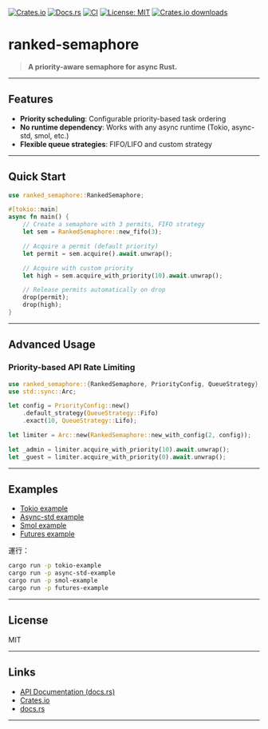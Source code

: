 [![Crates.io](https://img.shields.io/crates/v/ranked-semaphore.svg)](https://crates.io/crates/ranked-semaphore)
[![Docs.rs](https://docs.rs/ranked-semaphore/badge.svg)](https://docs.rs/ranked-semaphore)
[![CI](https://github.com/yeungkc/ranked-semaphore/actions/workflows/ci.yml/badge.svg)](https://github.com/yeungkc/ranked-semaphore/actions/workflows/ci.yml)
[![License: MIT](https://img.shields.io/badge/license-MIT-blue.svg)](LICENSE)
[![Crates.io downloads](https://img.shields.io/crates/d/ranked-semaphore.svg)](https://crates.io/crates/ranked-semaphore)

# ranked-semaphore

> **A priority-aware semaphore for async Rust.**

---

## Features

- **Priority scheduling**: Configurable priority-based task ordering
- **No runtime dependency**: Works with any async runtime (Tokio, async-std, smol, etc.)
- **Flexible queue strategies**: FIFO/LIFO and custom strategy

---

## Quick Start

```rust
use ranked_semaphore::RankedSemaphore;

#[tokio::main]
async fn main() {
    // Create a semaphore with 3 permits, FIFO strategy
    let sem = RankedSemaphore::new_fifo(3);

    // Acquire a permit (default priority)
    let permit = sem.acquire().await.unwrap();

    // Acquire with custom priority
    let high = sem.acquire_with_priority(10).await.unwrap();

    // Release permits automatically on drop
    drop(permit);
    drop(high);
}
```

---

## Advanced Usage

### Priority-based API Rate Limiting

```rust
use ranked_semaphore::{RankedSemaphore, PriorityConfig, QueueStrategy};
use std::sync::Arc;

let config = PriorityConfig::new()
    .default_strategy(QueueStrategy::Fifo)
    .exact(10, QueueStrategy::Lifo);

let limiter = Arc::new(RankedSemaphore::new_with_config(2, config));

let _admin = limiter.acquire_with_priority(10).await.unwrap();
let _guest = limiter.acquire_with_priority(0).await.unwrap();
```

---

## Examples

- [Tokio example](examples/tokio-example)
- [Async-std example](examples/async-std-example)
- [Smol example](examples/smol-example)
- [Futures example](examples/futures-example)

運行：

```sh
cargo run -p tokio-example
cargo run -p async-std-example
cargo run -p smol-example
cargo run -p futures-example
```

---

## License

MIT

---

## Links

- [API Documentation (docs.rs)](https://docs.rs/ranked-semaphore)
- [Crates.io](https://crates.io/crates/ranked-semaphore)
- [docs.rs](https://docs.rs/ranked-semaphore)

---
